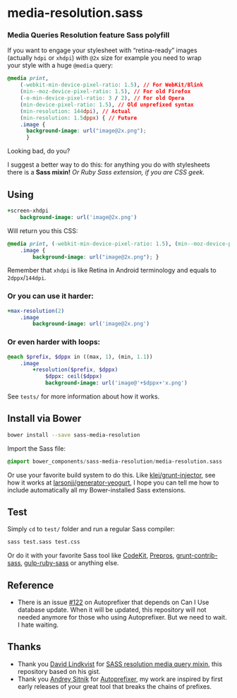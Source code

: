 # media-resolution.sass

### Media Queries Resolution feature Sass polyfill

If you want to engage your stylesheet with “retina-ready” images (actually `hdpi` or `xhdpi`) with `@2x` size for example you need to wrap your style with a huge `@media` query:

```css
@media print,
	(-webkit-min-device-pixel-ratio: 1.5), // For WebKit/Blink
	(min--moz-device-pixel-ratio: 1.5), // For old Firefox
	(-o-min-device-pixel-ratio: 3 / 2), // For old Opera
	(min-device-pixel-ratio: 1.5), // Old unprefixed syntax
	(min-resolution: 144dpi), // Actual
	(min-resolution: 1.5dppx) { // Future
    .image {
      background-image: url("image@2x.png");
      }
```

Looking bad, do you?

I suggest a better way to do this: for anything you do with stylesheets there is a **Sass mixin!** *Or Ruby Sass extension, if you are CSS geek.*

## Using

```sass
+screen-xhdpi
	background-image: url('image@2x.png')
```

Will return you this CSS:

```css
@media print, (-webkit-min-device-pixel-ratio: 1.5), (min--moz-device-pixel-ratio: 1.5), (-o-min-device-pixel-ratio: 3 / 2), (min-device-pixel-ratio: 1.5), (min-resolution: 144dpi), (min-resolution: 1.5dppx) {
	.image {
		background-image: url("image@2x.png"); }
```

Remember that `xhdpi` is like Retina in Android terminology and equals to `2dppx`/`144dpi`.

### Or you can use it harder:

```sass
+max-resolution(2)
	.image
		background-image: url('image@2x.png')
```

### Or even harder with loops:

```sass
@each $prefix, $dppx in ((max, 1), (min, 1.1))
    .image
        +resolution($prefix, $dppx)
            $dppx: ceil($dppx)
            background-image: url('image@'+$dppx+'x.png')
```

See `tests/` for more information about how it works.

## Install via Bower

```bash
bower install --save sass-media-resolution
```

Import the Sass file:

```sass
@import bower_components/sass-media-resolution/media-resolution.sass
```

Or use your favorite build system to do this. Like [klei/grunt-injector](https://github.com/klei/grunt-injector), see how it works at [larsonjj/generator-yeogurt](https://github.com/larsonjj/generator-yeogurt/blob/65477167a5c11545a3193fc6c836ae730af21350/app/templates/grunt/config/util/injector.js#L95), I hope you can tell me how to include automatically all my Bower-installed Sass extensions.

## Test

Simply `cd` to `test/` folder and run a regular Sass compiler:

```bash
sass test.sass test.css
```

Or do it with your favorite Sass tool like [CodeKit](http://incident57.com/codekit/), [Prepros](http://alphapixels.com/prepros/), [grunt-contrib-sass](https://github.com/gruntjs/grunt-contrib-sass), [gulp-ruby-sass](https://github.com/sindresorhus/gulp-ruby-sass) or anything else.

## Reference

- There is an issue [#122](https://github.com/postcss/autoprefixer/issues/122) on Autoprefixer that depends on Can I Use database update. When it will be updated, this repository will not needed anymore for those who using Autoprefixer. But we need to wait. I hate waiting.

## Thanks

- Thank you [David Lindkvist](https://gist.github.com/ffdead) for [SASS resolution media query mixin](https://gist.github.com/ffdead/4215169), this repository based on his gist.
- Thank you [Andrey Sitnik](https://github.com/ai) for [Autoprefixer](https://github.com/postcss/autoprefixer), my work are inspired by first early releases of your great tool that breaks the chains of prefixes.
